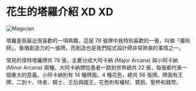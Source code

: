 # 花生的塔羅介紹 XD XD
![Magician](https://i.imgur.com/8KXedkP.jpg)

塔羅是我最近很喜歡的一項興趣，這是 78 張牌中我特別喜歡的一張，叫做「魔術師」，象徵創造力的一張牌，而創造也是我們程式設計師非常熱衷的事情之一。

常見的偉特塔羅牌共 78 張，主要分成大阿卡納 (Major Arcana) 與小阿卡納 (Minor Arcana) 兩種。大阿卡納牌從愚者一路到世界總共 22 張，每張都代表一個重大的意義。小阿卡納則有 14 種牌面，4 種花色，總共 56 張牌。牌面有王牌、二到十、侍者、騎士、王后與國王，花色則有權杖、寶劍、聖杯和錢幣。